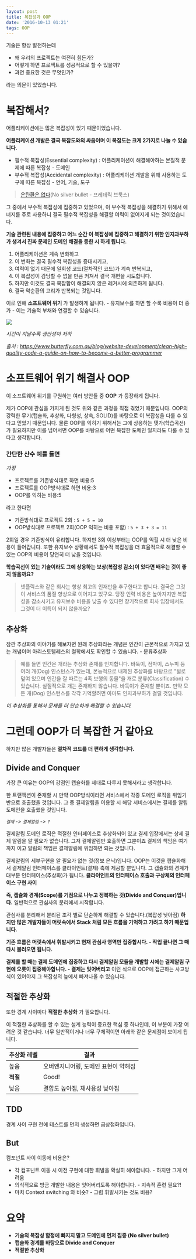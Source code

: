 ```yaml
---
layout: post
title: 복잡성과 OOP
date: '2016-10-13 01:21'
tags: OOP
---
```


기술은 항상 발전하는데

- 왜 우리의 프로젝트는 여전히 힘든가?
- 어떻게 하면 프로젝트를 성공적으로 할 수 있을까?
- 과연 중요한 것은 무엇인가?

라는 의문이 있었습니다.

# 복잡해서?

어플리케이션에는 많은 복잡성이 있기 때문이었습니다.

**어플리케이션 개발은 결국 복잡도와의 싸움이며 이 복잡도는 크게 2가지로 나눌 수 있습니다.**

- 필수적 복잡성(Essential complexity) : 어플리케이션이 해결해야하는 본질적 문제에 따른 복잡성 - 도메인
- 부수적 복잡성(Accidental complexity) : 어플리케이션 개발을 위해 사용하는 도구에 따른 복잡성 - 언어, 기술, 도구

> [은탄환은 없다](http://zetawiki.com/wiki/%EC%9D%80%ED%83%84%ED%99%98%EC%9D%80_%EC%97%86%EB%8B%A4_No_Silver_Bullet)(No silver bullet - 프레데릭 브룩스)

그 중에서 부수적 복잡성에 집중하고 있었으며, 이 부수적 복잡성을 해결하기 위해서 에너지를 주로 사용하니 결국 필수적 복잡성을 해결할 여력이 없어지게 되는 것이었습니다.

**기술 관련된 내용에 집중하고 어느 순간 이 복잡성에 집중하고 해결하기 위한 인지과부하가 생겨서 진짜 문제인 도메인 해결을 등한 시 하게 됩니다.**

1. 어플리케이션은 계속 변화하고
2. 이 변화는 결국 필수적 복잡성을 증대시키고,
3. 여력이 없기 때문에 일회성 코드(절차적인 코드)가 계속 반복되고,
4. 이 복잡성이 감당할 수 없을 만큼 커져서 결국 개편을 시도합니다.
5. 하지만 이것도 결국 복잡함이 해결되지 않은 레거시에 의존하게 됩니다.
6. 결국 악순환의 고리가 반복되는 것입니다.

이로 인해 **소프트웨어 위기** 가 발생하게 됩니다. - 유지보수를 하면 할 수록 비용이 더 증가 - 이는 기술적 부채와 연결할 수 있습니다.

![](https://www.butterfly.com.au/sites/default/files/images/blog/cleancode/productivity-vs-time.png)

*시간이 지날수록 생산성이 저하*

*출처 : https://www.butterfly.com.au/blog/website-development/clean-high-quality-code-a-guide-on-how-to-become-a-better-programmer*

# 소프트웨어 위기 해결사 OOP

이 소프트웨어 위기를 구원하는 여러 방안들 중 **OOP** 가 등장하게 됩니다.

제가 OOP에 관심을 가지게 된 것도 위와 같은 과정을 직접 겪었기 때문입니다. OOP의 강력한 무기(캡슐화, 추상화, 다형성, 상속, SOLID)를 바탕으로 이 복잡성을 다룰 수 있다고 믿었기 때문입니다. 물론 OOP를 익히기 위해서는 그에 상응하는 댓가(학습곡선)가 필요하지만 이를 넘어서면 OOP를 바탕으로 어떤 복잡한 도메인 일지라도 다룰 수 있다고 생각합니다.

### 간단한 산수 예를 들면

*가정*

- 프로젝트를 기존방식대로 하면 비용:5
- 프로젝트를 OOP방식대로 하면 비용:3
- OOP를 익히는 비용:5

라고 한다면

- 기존방식대로 프로젝트 2회 : `5 + 5 = 10`
- OOP방식대로 프로젝트 2회(OOP 익히는 비용 포함) : `5 + 3 + 3 = 11`

2회일 경우 기존방식이 유리합니다. 하지만 3회 이상부터는 OOP를 익힐 시 더 낮은 비용이 들어갑니다.
또한 유지보수 상황에서도 필수적 복잡성을 더 효율적으로 해결할 수 있는 OOP의 비용이 당연히 더 낮을 것입니다.

**학습곡선이 있는 기술이라도 그에 상응하는 보상(복잡성 감소)이 있다면 배우는 것이 좋지 않을까요?**

> 넷플릭스와 같은 회사는 항상 최고의 인재만을 추구한다고 합니다. 결국은 그것이 서비스의 품질 향상으로 이어지고 있구요.
> 당장 인력 비용은 높아지지만 복잡성을 감소시키고 유지보수 비용을 낮출 수 있다면 장기적으로 회사 입장에서도 그것이 더 이득이 되지 않을까요?

## 추상화

잠깐 추상화의 이야기를 해보자면
원래 추상화라는 개념은 인간이 근본적으로 가지고 있는 개념이며 아리스토텔레스의 철학에서도 확인할 수 있습니다. - 분류추상화

> 예를 들면 인간은 개라는 추상화 존재를 인지합니다. 바둑이, 점박이, 스누피 등 여러 개(Dog) 인스턴스가 있는데, 본능적으로 내제된 추상화를 바탕으로 "털로 덮여 있으며 인간을 잘 따르는 4족 보행의 동물"을 개로 분류(Classification) 수 있습니다. 실질적으로 개는 존재하지 않습니다. 바둑이가 존재할 뿐이죠. 만약 모든 개(Dog) 인스턴스를 각각 기억할려면 아마도 인지과부하가 걸릴 것입니다.

*이 추상화를 통해서 문제를 더 단순하게 해결할 수 있습니다.*

# 그런데 OOP가 더 복잡한 거 같아요

하지만 많은 개발자들은 **절차적 코드를 더 편하게 생각합니다.**

## Divide and Conquer

가장 큰 이유는 OOP의 강점인 캡슐화를 제대로 다루지 못해서라고 생각합니다.

한 트랜잭션이 존재할 시 만약 OOP방식이라면 서비스에서 각종 도메인 로직을 위임기반으로 호출했을 것입니다.
그 중 결제알림을 이용할 시 해당 서비스에서는 결제를 알림도메인을 호출했을 것입니다.

*`결제` -> `결제알림` -> `?`*

결제알림 도메인 로직은 적절한 인터페이스로 추상화되어 있고 결제 입장에서는 상세 결제 알림을 알 필요가 없습니다.
그저 결제알림만 호출하면 그뿐이죠 결제의 책임은 여기까지 이고 알림의 책임은 결제알림에 위임하면 되는 것입니다.

결제알림의 세부구현을 알 필요가 없는 것(정보 은닉)입니다. OOP는 이것을 캡슐화해서 결제알림 인터페이스를 클라이언트(결제) 측에 제공할 뿐입니다.
그 캡슐화의 경계가 대부분 인터페이스(추상화)가 됩니다. **클라이언트의 인터페이스 호출과 구상체의 인터페이스 구현 사이**

**즉, 캡슐화 경계(Scope)를 기점으로 나누고 정복하는 것(Divide and Conquer)입니다.**
일반적으로 관심사의 분리에서 시작합니다.

관심사를 분리해서 분리된 조각 별로 단순하게 해결할 수 있습니다.(복잡성 낮아짐)
**하지만 많은 개발자들이 머릿속에서 Stack 처럼 모든 흐름을 기억하고 가려고 하기 때문입니다.**

**기존 흐름은 머릿속에서 휘발시키고 현재 관심사 영역만 집중합시다. - 작업 끝나면 그 때 다시 불러오면 됩니다.**

**결제를 할 때는 결제 도메인에 집중하고 다시 결제알림 모듈을 개발할 시에는 결제알림 구현에 오롯이 집중해야합니다. - 결제는 잊어버리고**
이런 식으로 OOP에 접근하는 사고방식이 있어야지 그 복잡성의 늪에서 빠져나올 수 있습니다.

## 적절한 추상화

또한 경계 사이마다 **적절한 추상화** 가 필요합니다.

이 적절한 추상화를 할 수 있는 설계 능력이 중요한 핵심 중 하나인데, 이 부분이 가장 어려운 것 같습니다.
너무 일반적이거나 너무 구체적이면 아래와 같은 문제점이 보이게 됩니다.

| 추상화 레벨 | 결과 |
|----------|------|
| 높음 | 오버엔지니어링, 도메인 표현이 약해짐 |
| **적절** | Good! |
| 낮음 | 결합도 높아짐, 재사용성 낮아짐 |

## TDD

경계 사이 구현 전에 테스트를 먼저 생성하면 금상첨화입니다.

## But

컴포넌트 사이 이동에 비용은?

* 각 컴포넌트 이동 시 이전 구현에 대한 휘발을 확실히 해야합니다. - 하지만 그게 어려움
* 의식적으로 방금 개발한 내용은 잊어버리도록 해야합니다. - 지속적 훈련 필요?!
* 마치 Context switching 와 비슷? - 그럼 휘발시키는 것도 비용?

# 요약

- **기술의 복잡성 함정에 빠지지 말고 도메인에 먼저 집중 (No silver bullet)**
- **캡슐화 경계를 바탕으로 Divide and Conquer**
- **적절한 추상화**
